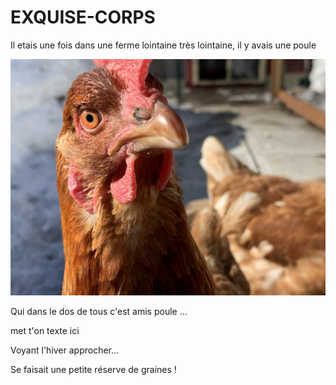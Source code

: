 # EXQUISE-CORPS

Il etais une fois dans une ferme lointaine très lointaine, il y avais une poule 

![poule](img/poule.jpeg)

Qui dans le dos de tous c'est amis poule ...

met t'on texte ici 

Voyant l'hiver approcher...

Se faisait une petite réserve de graines !


